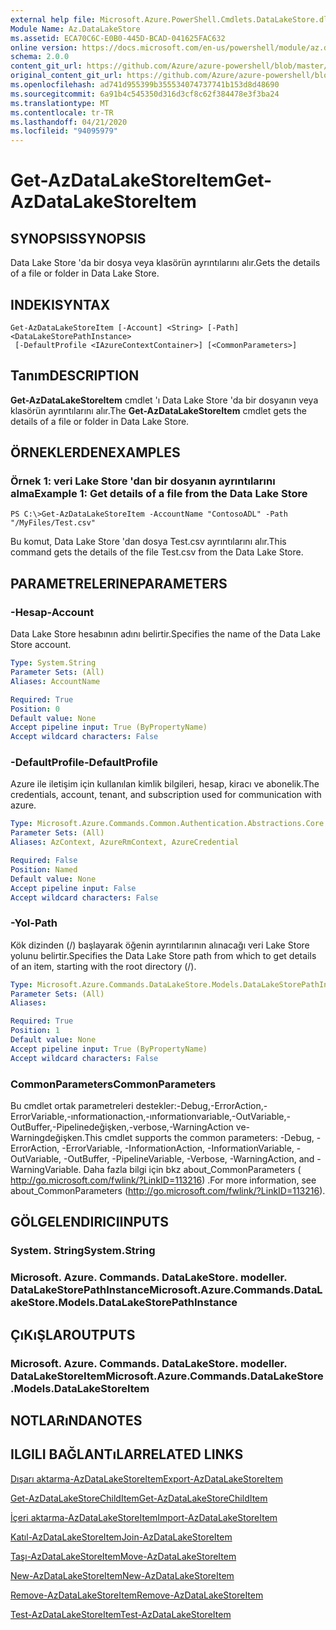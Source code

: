 ```yaml
---
external help file: Microsoft.Azure.PowerShell.Cmdlets.DataLakeStore.dll-Help.xml
Module Name: Az.DataLakeStore
ms.assetid: ECA70C6C-E0B0-445D-BCAD-041625FAC632
online version: https://docs.microsoft.com/en-us/powershell/module/az.datalakestore/get-azdatalakestoreitem
schema: 2.0.0
content_git_url: https://github.com/Azure/azure-powershell/blob/master/src/DataLakeStore/DataLakeStore/help/Get-AzDataLakeStoreItem.md
original_content_git_url: https://github.com/Azure/azure-powershell/blob/master/src/DataLakeStore/DataLakeStore/help/Get-AzDataLakeStoreItem.md
ms.openlocfilehash: ad741d955399b355534074737741b153d8d48690
ms.sourcegitcommit: 6a91b4c545350d316d3cf8c62f384478e3f3ba24
ms.translationtype: MT
ms.contentlocale: tr-TR
ms.lasthandoff: 04/21/2020
ms.locfileid: "94095979"
---
```

# <span data-ttu-id="6629d-101">Get-AzDataLakeStoreItem</span><span class="sxs-lookup"><span data-stu-id="6629d-101">Get-AzDataLakeStoreItem</span></span>

## <span data-ttu-id="6629d-102">SYNOPSIS</span><span class="sxs-lookup"><span data-stu-id="6629d-102">SYNOPSIS</span></span>
<span data-ttu-id="6629d-103">Data Lake Store 'da bir dosya veya klasörün ayrıntılarını alır.</span><span class="sxs-lookup"><span data-stu-id="6629d-103">Gets the details of a file or folder in Data Lake Store.</span></span>

## <span data-ttu-id="6629d-104">INDEKI</span><span class="sxs-lookup"><span data-stu-id="6629d-104">SYNTAX</span></span>

```
Get-AzDataLakeStoreItem [-Account] <String> [-Path] <DataLakeStorePathInstance>
 [-DefaultProfile <IAzureContextContainer>] [<CommonParameters>]
```

## <span data-ttu-id="6629d-105">Tanım</span><span class="sxs-lookup"><span data-stu-id="6629d-105">DESCRIPTION</span></span>
<span data-ttu-id="6629d-106">**Get-AzDataLakeStoreItem** cmdlet 'ı Data Lake Store 'da bir dosyanın veya klasörün ayrıntılarını alır.</span><span class="sxs-lookup"><span data-stu-id="6629d-106">The **Get-AzDataLakeStoreItem** cmdlet gets the details of a file or folder in Data Lake Store.</span></span>

## <span data-ttu-id="6629d-107">ÖRNEKLERDEN</span><span class="sxs-lookup"><span data-stu-id="6629d-107">EXAMPLES</span></span>

### <span data-ttu-id="6629d-108">Örnek 1: veri Lake Store 'dan bir dosyanın ayrıntılarını alma</span><span class="sxs-lookup"><span data-stu-id="6629d-108">Example 1: Get details of a file from the Data Lake Store</span></span>
```
PS C:\>Get-AzDataLakeStoreItem -AccountName "ContosoADL" -Path "/MyFiles/Test.csv"
```

<span data-ttu-id="6629d-109">Bu komut, Data Lake Store 'dan dosya Test.csv ayrıntılarını alır.</span><span class="sxs-lookup"><span data-stu-id="6629d-109">This command gets the details of the file Test.csv from the Data Lake Store.</span></span>

## <span data-ttu-id="6629d-110">PARAMETRELERINE</span><span class="sxs-lookup"><span data-stu-id="6629d-110">PARAMETERS</span></span>

### <span data-ttu-id="6629d-111">-Hesap</span><span class="sxs-lookup"><span data-stu-id="6629d-111">-Account</span></span>
<span data-ttu-id="6629d-112">Data Lake Store hesabının adını belirtir.</span><span class="sxs-lookup"><span data-stu-id="6629d-112">Specifies the name of the Data Lake Store account.</span></span>

```yaml
Type: System.String
Parameter Sets: (All)
Aliases: AccountName

Required: True
Position: 0
Default value: None
Accept pipeline input: True (ByPropertyName)
Accept wildcard characters: False
```

### <span data-ttu-id="6629d-113">-DefaultProfile</span><span class="sxs-lookup"><span data-stu-id="6629d-113">-DefaultProfile</span></span>
<span data-ttu-id="6629d-114">Azure ile iletişim için kullanılan kimlik bilgileri, hesap, kiracı ve abonelik.</span><span class="sxs-lookup"><span data-stu-id="6629d-114">The credentials, account, tenant, and subscription used for communication with azure.</span></span>

```yaml
Type: Microsoft.Azure.Commands.Common.Authentication.Abstractions.Core.IAzureContextContainer
Parameter Sets: (All)
Aliases: AzContext, AzureRmContext, AzureCredential

Required: False
Position: Named
Default value: None
Accept pipeline input: False
Accept wildcard characters: False
```

### <span data-ttu-id="6629d-115">-Yol</span><span class="sxs-lookup"><span data-stu-id="6629d-115">-Path</span></span>
<span data-ttu-id="6629d-116">Kök dizinden (/) başlayarak öğenin ayrıntılarının alınacağı veri Lake Store yolunu belirtir.</span><span class="sxs-lookup"><span data-stu-id="6629d-116">Specifies the Data Lake Store path from which to get details of an item, starting with the root directory (/).</span></span>

```yaml
Type: Microsoft.Azure.Commands.DataLakeStore.Models.DataLakeStorePathInstance
Parameter Sets: (All)
Aliases:

Required: True
Position: 1
Default value: None
Accept pipeline input: True (ByPropertyName)
Accept wildcard characters: False
```

### <span data-ttu-id="6629d-117">CommonParameters</span><span class="sxs-lookup"><span data-stu-id="6629d-117">CommonParameters</span></span>
<span data-ttu-id="6629d-118">Bu cmdlet ortak parametreleri destekler:-Debug,-ErrorAction,-ErrorVariable,-ınformationaction,-ınformationvariable,-OutVariable,-OutBuffer,-Pipelinedeğişken,-verbose,-WarningAction ve-Warningdeğişken.</span><span class="sxs-lookup"><span data-stu-id="6629d-118">This cmdlet supports the common parameters: -Debug, -ErrorAction, -ErrorVariable, -InformationAction, -InformationVariable, -OutVariable, -OutBuffer, -PipelineVariable, -Verbose, -WarningAction, and -WarningVariable.</span></span> <span data-ttu-id="6629d-119">Daha fazla bilgi için bkz about_CommonParameters ( http://go.microsoft.com/fwlink/?LinkID=113216) .</span><span class="sxs-lookup"><span data-stu-id="6629d-119">For more information, see about_CommonParameters (http://go.microsoft.com/fwlink/?LinkID=113216).</span></span>

## <span data-ttu-id="6629d-120">GÖLGELENDIRICI</span><span class="sxs-lookup"><span data-stu-id="6629d-120">INPUTS</span></span>

### <span data-ttu-id="6629d-121">System. String</span><span class="sxs-lookup"><span data-stu-id="6629d-121">System.String</span></span>

### <span data-ttu-id="6629d-122">Microsoft. Azure. Commands. DataLakeStore. modeller. DataLakeStorePathInstance</span><span class="sxs-lookup"><span data-stu-id="6629d-122">Microsoft.Azure.Commands.DataLakeStore.Models.DataLakeStorePathInstance</span></span>

## <span data-ttu-id="6629d-123">ÇıKıŞLAR</span><span class="sxs-lookup"><span data-stu-id="6629d-123">OUTPUTS</span></span>

### <span data-ttu-id="6629d-124">Microsoft. Azure. Commands. DataLakeStore. modeller. DataLakeStoreItem</span><span class="sxs-lookup"><span data-stu-id="6629d-124">Microsoft.Azure.Commands.DataLakeStore.Models.DataLakeStoreItem</span></span>

## <span data-ttu-id="6629d-125">NOTLARıNDA</span><span class="sxs-lookup"><span data-stu-id="6629d-125">NOTES</span></span>

## <span data-ttu-id="6629d-126">ILGILI BAĞLANTıLAR</span><span class="sxs-lookup"><span data-stu-id="6629d-126">RELATED LINKS</span></span>

[<span data-ttu-id="6629d-127">Dışarı aktarma-AzDataLakeStoreItem</span><span class="sxs-lookup"><span data-stu-id="6629d-127">Export-AzDataLakeStoreItem</span></span>](./Export-AzDataLakeStoreItem.md)

[<span data-ttu-id="6629d-128">Get-AzDataLakeStoreChildItem</span><span class="sxs-lookup"><span data-stu-id="6629d-128">Get-AzDataLakeStoreChildItem</span></span>](./Get-AzDataLakeStoreChildItem.md)

[<span data-ttu-id="6629d-129">İçeri aktarma-AzDataLakeStoreItem</span><span class="sxs-lookup"><span data-stu-id="6629d-129">Import-AzDataLakeStoreItem</span></span>](./Import-AzDataLakeStoreItem.md)

[<span data-ttu-id="6629d-130">Katıl-AzDataLakeStoreItem</span><span class="sxs-lookup"><span data-stu-id="6629d-130">Join-AzDataLakeStoreItem</span></span>](./Join-AzDataLakeStoreItem.md)

[<span data-ttu-id="6629d-131">Taşı-AzDataLakeStoreItem</span><span class="sxs-lookup"><span data-stu-id="6629d-131">Move-AzDataLakeStoreItem</span></span>](./Move-AzDataLakeStoreItem.md)

[<span data-ttu-id="6629d-132">New-AzDataLakeStoreItem</span><span class="sxs-lookup"><span data-stu-id="6629d-132">New-AzDataLakeStoreItem</span></span>](./New-AzDataLakeStoreItem.md)

[<span data-ttu-id="6629d-133">Remove-AzDataLakeStoreItem</span><span class="sxs-lookup"><span data-stu-id="6629d-133">Remove-AzDataLakeStoreItem</span></span>](./Remove-AzDataLakeStoreItem.md)

[<span data-ttu-id="6629d-134">Test-AzDataLakeStoreItem</span><span class="sxs-lookup"><span data-stu-id="6629d-134">Test-AzDataLakeStoreItem</span></span>](./Test-AzDataLakeStoreItem.md)


